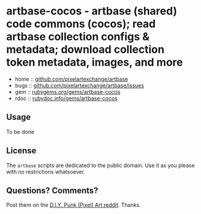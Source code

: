 # artbase-cocos - artbase (shared) code commons (cocos); read artbase collection configs & metadata; download collection token metadata, images, and more


* home  :: [github.com/pixelartexchange/artbase](https://github.com/pixelartexchange/artbase)
* bugs  :: [github.com/pixelartexchange/artbase/issues](https://github.com/pixelartexchange/artbase/issues)
* gem   :: [rubygems.org/gems/artbase-cocos](https://rubygems.org/gems/artbase-cocos)
* rdoc  :: [rubydoc.info/gems/artbase-cocos](http://rubydoc.info/gems/artbase-cocos)



## Usage

To be done





## License

The `artbase` scripts are dedicated to the public domain.
Use it as you please with no restrictions whatsoever.


## Questions? Comments?

Post them on the [D.I.Y. Punk (Pixel) Art reddit](https://old.reddit.com/r/DIYPunkArt). Thanks.
